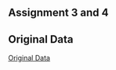 ## Assignment 3 and 4

## Original Data
[Original Data](https://datahub.transportation.gov/Automobiles/NHTSA-Recalls-by-Manufacturer/mu99-t4jn)


